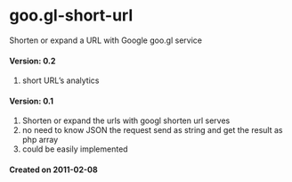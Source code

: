 goo.gl-short-url
================

Shorten or expand a URL with Google goo.gl service


#### Version: 0.2
1. short URL’s analytics

#### Version: 0.1
1. Shorten or expand the urls with googl shorten url serves
2. no need to know JSON the request send as string and get the result as php array
3. could be easily implemented 

#### Created on 2011-02-08
